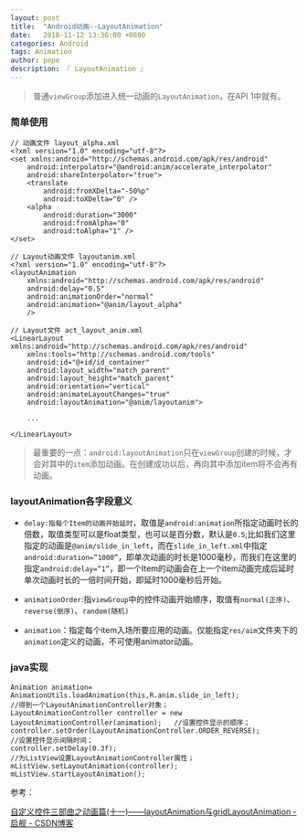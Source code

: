```yaml
---
layout: post
title:  "Android动画--LayoutAnimation"
date:   2018-11-12 13:36:00 +0800
categories: Android
tags: Animation
author: pepe
description: 『 LayoutAnimation 』
---
```


> 普通`viewGroup`添加进入统一动画的`LayoutAnimation`，在API 1中就有。

### **简单使用**
```
// 动画文件 layout_alpha.xml
<?xml version="1.0" encoding="utf-8"?>
<set xmlns:android="http://schemas.android.com/apk/res/android"
    android:interpolator="@android:anim/accelerate_interpolator"
    android:shareInterpolator="true">
    <translate
        android:fromXDelta="-50%p"
        android:toXDelta="0" />
    <alpha
        android:duration="3000"
        android:fromAlpha="0"
        android:toAlpha="1" />
</set>

// Layout动画文件 layoutanim.xml
<?xml version="1.0" encoding="utf-8"?>
<layoutAnimation
    xmlns:android="http://schemas.android.com/apk/res/android"
    android:delay="0.5"
    android:animationOrder="normal"
    android:animation="@anim/layout_alpha"
    />
   
// Layout文件 act_layout_anim.xml   
<LinearLayout xmlns:android="http://schemas.android.com/apk/res/android"
    xmlns:tools="http://schemas.android.com/tools"
    android:id="@+id/id_container"
    android:layout_width="match_parent"
    android:layout_height="match_parent"
    android:orientation="vertical"
    android:animateLayoutChanges="true"
    android:layoutAnimation="@anim/layoutanim">

    ...

</LinearLayout>
```          

> 最重要的一点：`android:layoutAnimation`只在`viewGroup`创建的时候，才会对其中的`item`添加动画。在创建成功以后，再向其中添加item将不会再有动画。

### **layoutAnimation各字段意义**

*   `delay:指每个Item的动画开始延时`，取值是`android:animation`所指定动画时长的倍数，取值类型可以是float类型，也可以是百分数，默认是`0.5`;比如我们这里指定的动画是`@anim/slide_in_left`，而在`slide_in_left.xml`中指定`android:duration=”1000”`，即单次动画的时长是1000毫秒，而我们在这里的指定`android:delay=”1”`，即一个Item的动画会在上一个item动画完成后延时单次动画时长的一倍时间开始，即延时1000毫秒后开始。

* `animationOrder`:指`viewGroup`中的控件动画开始顺序，取值有`normal(正序)`、`reverse(倒序)`、`random(随机)`

* `animation`：指定每个item入场所要应用的动画。仅能指定`res/aim`文件夹下的`animation`定义的动画，不可使用animator动画。

### **java实现**
```
Animation animation= AnimationUtils.loadAnimation(this,R.anim.slide_in_left);   
//得到一个LayoutAnimationController对象；
LayoutAnimationController controller = new LayoutAnimationController(animation);   //设置控件显示的顺序；
controller.setOrder(LayoutAnimationController.ORDER_REVERSE);  
//设置控件显示间隔时间；
controller.setDelay(0.3f);   
//为ListView设置LayoutAnimationController属性；
mListView.setLayoutAnimation(controller);
mListView.startLayoutAnimation();
```


参考：

[自定义控件三部曲之动画篇(十一)——layoutAnimation与gridLayoutAnimation - 启舰 - CSDN博客](https://blog.csdn.net/harvic880925/article/details/50785786)




